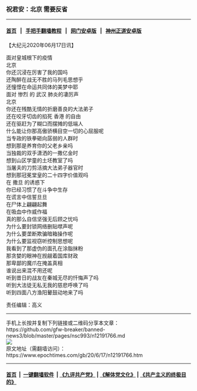 ### 祝君安：北京 需要反省
------------------------

#### [首页](https://github.com/gfw-breaker/banned-news3/blob/master/README.md) &nbsp;&nbsp;|&nbsp;&nbsp; [手把手翻墙教程](https://github.com/gfw-breaker/guides/wiki) &nbsp;&nbsp;|&nbsp;&nbsp; [网门安卓版](https://github.com/oGate2/oGate) &nbsp;&nbsp;|&nbsp;&nbsp; [神州正道安卓版](https://github.com/SzzdOgate/update) 



<div><p>
 【大纪元2020年06月17日讯】
</p>
<p>
 面对皇城根下的疫情
 <br/>
 北京
 <br/>
 你还沉浸在厉害了我的国吗
 <br/>
 还陶醉在战无不胜的马列毛思想乎
 <br/>
 还憧憬在命运共同体的美梦中耶
 <br/>
 面对
 <ok href="https://www.epochtimes.com/gb/tag/%E6%83%A8%E7%83%88.html">
  惨烈
 </ok>
 的
 <ok href="https://www.epochtimes.com/gb/tag/%E6%AD%A6%E6%B1%89.html">
  武汉
 </ok>
 肺炎的凄厉声
 <br/>
 北京
 <br/>
 你还在残酷无情的折磨善良的大法弟子
 <br/>
 还在咬牙切齿的掐死
 <ok href="https://www.epochtimes.com/gb/tag/%E9%A6%99%E6%B8%AF.html">
  香港
 </ok>
 的自由
 <br/>
 还在驱赶为了糊口而摆摊的低端人
 <br/>
 什么能让你那高傲骄横目空一切的心屈服呢
 <br/>
 当专政的铁拳砸向孱弱的人群时
 <br/>
 想到那是养育你的父老乡亲吗
 <br/>
 当独裁的双手潇洒的一撒亿金时
 <br/>
 想到山区学童的土坯教室了吗
 <br/>
 当屠夫的刀剪活摘大法弟子器官时
 <br/>
 想到那冠冕堂皇的二十四字价值观吗
 <br/>
 在
 <ok href="https://www.epochtimes.com/gb/tag/%E6%92%92%E6%97%A6.html">
  撒旦
 </ok>
 的诱惑下
 <br/>
 你已经习惯了在斗争中生存
 <br/>
 在谎言中信誓旦旦
 <br/>
 在尸体上翩翩起舞
 <br/>
 在吸血中作威作福
 <br/>
 真的那么自信坚强无后顾之忧吗
 <br/>
 为什么要封锁网络删贴噤声呢
 <br/>
 为什么要垄断欺骗暗箱操作呢
 <br/>
 为什么要监视窃听控制思想呢
 <br/>
 我看到了那虚伪的面孔在涂脂抹粉
 <br/>
 那贪婪的眼神在觊觎着国库财政
 <br/>
 那卑鄙的魔爪在掩盖真相
 <br/>
 谁说出来混不用还呢
 <br/>
 听到昔日的战友在秦城无尽的忏悔声了吗
 <br/>
 听到大法徒无私无我的慈悲呼唤了吗
 <br/>
 听到四面八方渔阳鼙鼓动地来了吗
</p>
<p>
 责任编辑：高义
</p>
</div>
<hr/>
手机上长按并复制下列链接或二维码分享本文章：<br/>
https://github.com/gfw-breaker/banned-news3/blob/master/pages/nsc993/n12191766.md <br/>
<a href='https://github.com/gfw-breaker/banned-news3/blob/master/pages/nsc993/n12191766.md'><img src='https://github.com/gfw-breaker/banned-news3/blob/master/pages/nsc993/n12191766.md.png'/></a> <br/>
原文地址（需翻墙访问）：https://www.epochtimes.com/gb/20/6/17/n12191766.htm


------------------------
#### [首页](https://github.com/gfw-breaker/banned-news3/blob/master/README.md) &nbsp;|&nbsp; [一键翻墙软件](https://github.com/gfw-breaker/nogfw/blob/master/README.md) &nbsp;| [《九评共产党》](https://github.com/gfw-breaker/9ping.md/blob/master/README.md#九评之一评共产党是什么) | [《解体党文化》](https://github.com/gfw-breaker/jtdwh.md/blob/master/README.md) | [《共产主义的终极目的》](https://github.com/gfw-breaker/gczydzjmd.md/blob/master/README.md)


<img src='http://gfw-breaker.win/banned-news3/pages/nsc993/n12191766.md' width='0px' height='0px'/>
